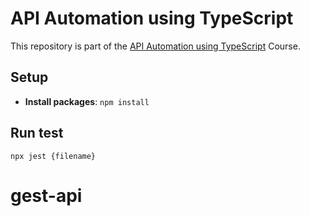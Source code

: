 # API Automation using TypeScript
This repository is part of the [API Automation using TypeScript](https://sdetunicorns.com/course/master-api-test-automation-using-typescript/) Course.

## Setup
- **Install packages**: `npm install`

## Run test
`npx jest {filename}`
# gest-api
